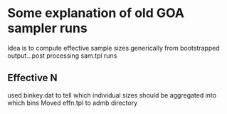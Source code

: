 # Some explanation of old GOA sampler runs
Idea is to compute effective sample sizes generically from bootstrapped output...post processing sam.tpl runs

## Effective N
used binkey.dat to tell which individual sizes should be aggregated into which bins
Moved effn.tpl to admb directory

